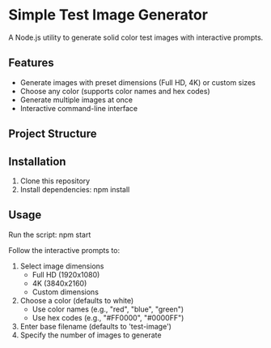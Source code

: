 # Simple Test Image Generator

A Node.js utility to generate solid color test images with interactive prompts.

## Features
- Generate images with preset dimensions (Full HD, 4K) or custom sizes
- Choose any color (supports color names and hex codes)
- Generate multiple images at once
- Interactive command-line interface

## Project Structure

## Installation

1. Clone this repository
2. Install dependencies: npm install

## Usage
Run the script: npm start

Follow the interactive prompts to:
1. Select image dimensions
   - Full HD (1920x1080)
   - 4K (3840x2160)
   - Custom dimensions
2. Choose a color (defaults to white)
   - Use color names (e.g., "red", "blue", "green")
   - Use hex codes (e.g., "#FF0000", "#0000FF")
3. Enter base filename (defaults to 'test-image')
4. Specify the number of images to generate


